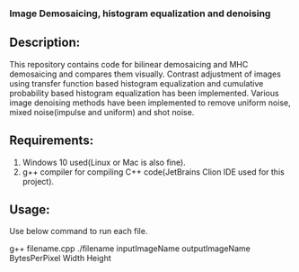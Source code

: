 ### Image Demosaicing, histogram equalization and denoising
## Description: 
This repository contains code for bilinear demosaicing and MHC demosaicing and compares them visually. Contrast adjustment of images using transfer function based histogram equalization and cumulative probability based histogram equalization has been implemented. Various image denoising methods have been implemented to remove uniform noise, mixed noise(impulse and uniform) and shot noise. 

## Requirements:
1. Windows 10 used(Linux or Mac is also fine).
2. g++ compiler for compiling C++ code(JetBrains Clion IDE used for this project).

## Usage:
Use below command to run each file.

g++ filename.cpp
./filename inputImageName outputImageName BytesPerPixel Width Height


